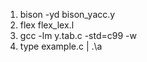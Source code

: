 1. bison -yd bison_yacc.y
2. flex flex_lex.l
3. gcc -lm y.tab.c -std=c99 -w
4. type example.c | .\a  
